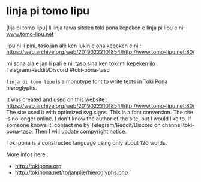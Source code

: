 # linja pi tomo lipu

[lija pi tomo lipu] li linja tawa sitelen toki pona kepeken e linja pi lipu e ni: www.tomo-lipu.net

lipu ni li pini, taso jan ale ken lukin e ona kepeken e ni : https://web.archive.org/web/20190222101854/http://www.tomo-lipu.net:80/

mi sona ala e jan li pali e ni, taso sina ken toki mi kepeken ilo Telegram/Reddit/Discord #toki-pona-taso



`linja pi tomo lipu` is a monotype font to write texts in Toki Pona hieroglyphs.

It was created and used on this website : https://web.archive.org/web/20190222101854/http://www.tomo-lipu.net:80/
The site used it with optimized svg signs. This is a font conversion.
The site is no longer online.
I don't know the author of the site, but I would like to. If someone knows it, contact me by Telegram/Reddit/Discord on channel toki-pona-taso.
Then I will update compyright notice.

Toki pona is a constructed language using only about 120 words.

More infos here :
- http://tokipona.org
- http://tokipona.net/tp/janpije/hieroglyphs.php
`
